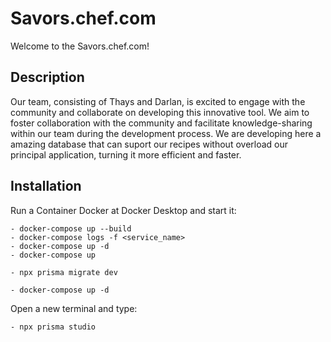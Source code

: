 # Savors.chef.com
Welcome to the Savors.chef.com!

## Description
Our team, consisting of Thays and Darlan, is excited to engage with the community and collaborate on developing this innovative tool.
We aim to foster collaboration with the community and facilitate knowledge-sharing within our team during the development process.
We are developing here a amazing database that can suport our recipes without overload our principal application, turning it more efficient and faster.

## Installation
Run a Container Docker at Docker Desktop and start it: 
    
    - docker-compose up --build
    - docker-compose logs -f <service_name>
    - docker-compose up -d
    - docker-compose up

    - npx prisma migrate dev   
    
    - docker-compose up -d 

Open a new terminal and type:

    - npx prisma studio